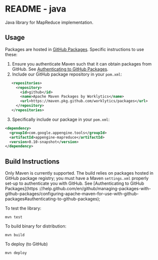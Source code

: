# README - java

Java library for MapReduce implementation.  


## Usage

Packages are hosted in [GitHub Packages](https://github.com/Worklytics/appengine-mapreduce/packages). Specific
 instructions to use these:
 
  1. Ensure you authenticate Maven such that it can obtain packages from GitHub. See [Authenticating to GitHub
   Packages](https://help.github.com/en/github/managing-packages-with-github-packages/configuring-apache-maven-for-use-with-github-packages#authenticating-to-github-packages).
  2. Include our GitHub package repository in your `pom.xml`:
```xml
   <repositories>
     <repository>
       <id>github</id>
       <name>Apache Maven Packages by Worklytics</name>
       <url>https://maven.pkg.github.com/worklytics/packages</url>
     </repository>
   </repositories>
```
  3. Specifically include our package in your `pom.xml`:
```xml
<dependency>
  <groupId>com.google.appengine.tools</groupId>
  <artifactId>appengine-mapreduce</artifactId>
  <version>0.10-snapshot</version>
</dependency>
```
 

## Build Instructions

Only Maven is currently supported. The build relies on packages hosted in GitHub package registry; you must have a
 Maven `settings.xml` properly set-up to authenticate you with GitHub. See [Authenticating to GitHub Packages](https
 ://help.github.com/en/github/managing-packages-with-github-packages/configuring-apache-maven-for-use-with-github-packages#authenticating-to-github-packages);
 

To test the library:
```shell script
mvn test
```

To build binary for distribution:
```shell script
mvn build
```

To deploy (to GitHub)

```shell script
mvn deploy
```
